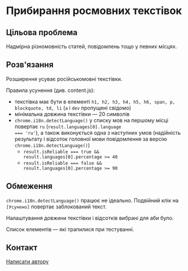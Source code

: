 # Прибирання росмовних текстівок

## Цільова проблема

Надмірна різномовність статей, повідомлень тощо у певних місцях.

## Розв'язання

Розширення усуває російськомовні текстівки.

Правила усунення (див. content.js): 

- текстівка має бути в елементі <code>h1, h2, h3, h4, h5, h6, span, p, blockquote, td, li</code> (<code>a</code> і <code>dev</code> пропущені свідомо)
- мінімальна довжина текстівки — 20 символів
- <code>chrome.i18n.detectLanguage()</code> у списку мов на першому місці повертає <code>ru</code> (<code>result.languages[0].language === 'ru'</code>), а також виконується одна з наступних умов (надійність результату і відсоток головної мови повідомлення за версію <code>chrome.i18n.detectLanguage()</code>)
  - <code>result.isReliable === true && result.languages[0].percentage >= 40</code> 
  - <code>result.isReliable === false && result.languages[0].percentage >= 90</code>  

## Обмеження

<code>chrome.i18n.detectLanguage()</code> працює не ідеально. Подвійний клік на <code>[Усунено]</code> повертає заблокований текст.

Налаштування довжини текстівки і відсотків вибрані для аби було. 

Список елементів — які трапилися при тестуванні.


## Контакт

[Написати автору](mailto:oleksa.vyshnivsky+langfilter@gmail.com)



